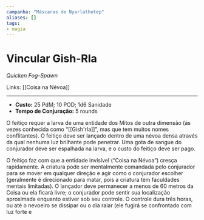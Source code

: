 ```yaml
---
campanha: "Máscaras de Nyarlathotep"
aliases: []
tags: 
- magia
---
```


# Vincular Gish-Rla
*Quicken Fog-Spawn*

Links: [[Coisa na Névoa]]

---
-  **Custo:** 25 PdM; 10 POD; 1d6 Sanidade
- **Tempo de Conjuração:** 5 rounds

O feitiço requer a larva de uma entidade dos Mitos de outra dimensão (às vezes conhecida como “[[Gish'rla]]”, mas que tem muitos nomes conflitantes). O feitiço deve ser lançado dentro de uma névoa densa através da qual nenhuma luz brilhante pode penetrar. Uma gota de sangue do conjurador deve ser espalhada na larva, e o custo do feitiço deve ser pago.

O feitiço faz com que a entidade invisível (“Coisa na Névoa”) cresça rapidamente. A criatura pode ser mentalmente comandada pelo conjurador para se mover em qualquer direção e agir como o conjurador escolher (geralmente é direcionado para matar, pois a criatura tem faculdades mentais limitadas). O lançador deve permanecer a menos de 60 metros da Coisa ou ela ficará livre; o conjurador pode sentir sua localização aproximada enquanto estiver sob seu controle. O controle dura três horas, ou até o nevoeiro se dissipar ou o dia raiar (ele fugirá se confrontado com luz forte e
